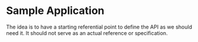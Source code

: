 # Sample Application

The idea is to have a starting referential point to define the API as we
should need it. It should not serve as an actual reference or specification.

